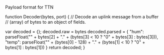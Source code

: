 Payload format for TTN


function Decoder(bytes, port) {
  // Decode an uplink message from a buffer
  // (array) of bytes to an object of fields.
  
  var decoded = {};
  decoded.raw = bytes
  decoded.parsed = {
    "hum": parseFloat("" + bytes[2] + "." + (bytes[3] < 10 ? "0" + bytes[3] : bytes[3])),
    "temp": parseFloat("" + (bytes[0] - 128) + "." + (bytes[1] < 10 ? "0" + bytes[1] : bytes[1]))
  }
  return decoded;
}